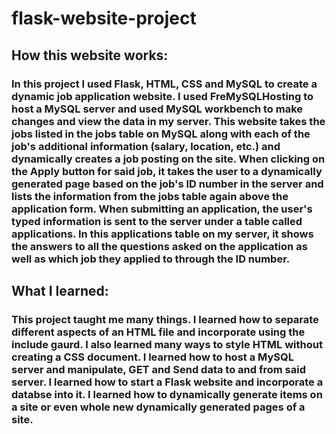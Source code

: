 # flask-website-project

## How this website works:
### In this project I used Flask, HTML, CSS and MySQL to create a dynamic job application website. I used FreMySQLHosting to host a MySQL server and used MySQL workbench to make changes and view the data in my server. This website takes the jobs listed in the jobs table on MySQL along with each of the job's additional information (salary, location, etc.) and dynamically creates a job posting on the site. When clicking on the Apply button for said job, it takes the user to a dynamically generated page based on the job's ID number in the server and lists the information from the jobs table again above the application form. When submitting an application, the user's typed information is sent to the server under a table called applications. In this applications table on my server, it shows the answers to all the questions asked on the application as well as which job they applied to through the ID number. 

## What I learned:
### This project taught me many things. I learned how to separate different aspects of an HTML file and incorporate using the include gaurd. I also learned many ways to style HTML without creating a CSS document. I learned how to host a MySQL server and manipulate, GET and Send data to and from said server. I learned how to start a Flask website and incorporate a databse into it. I learned how to dynamically generate items on a site or even whole new dynamically generated pages of a site. 